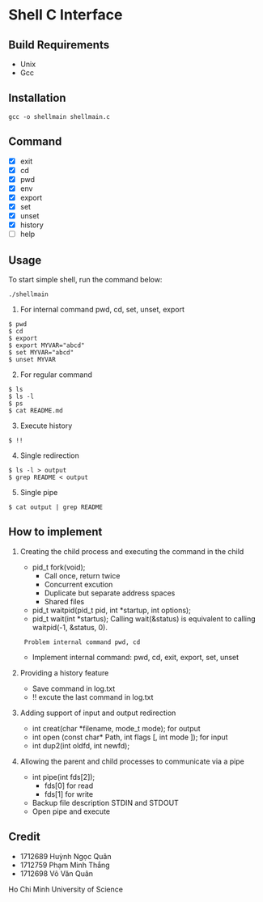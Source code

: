 # Shell C Interface 

## Build Requirements
- Unix 
- Gcc 

## Installation
```
gcc -o shellmain shellmain.c
```

## Command
- [x] exit
- [x] cd
- [x] pwd
- [x] env
- [x] export 
- [x] set
- [x] unset
- [x] history
- [ ] help

## Usage
To start simple shell, run the command below: 
```
./shellmain
```
1. For internal command pwd, cd, set, unset, export
```
$ pwd
$ cd 
$ export
$ export MYVAR="abcd"
$ set MYVAR="abcd"
$ unset MYVAR
```

2. For regular command
```
$ ls
$ ls -l
$ ps
$ cat README.md
```

3. Execute history
```
$ !!
```

4. Single redirection
```
$ ls -l > output
$ grep README < output
```

5. Single pipe
```
$ cat output | grep README
```



## How to implement
1. Creating the child process and executing the command in the child 
    - pid_t fork(void);
        - Call once, return twice
        - Concurrent excution
        - Duplicate but separate address spaces
        - Shared files
    - pid_t waitpid(pid_t pid, int *startup, int options);
    - pid_t wait(int *startus);
        Calling wait(&status) is equivalent to calling waitpid(-1, &status, 0).

    ``` Problem internal command pwd, cd```

    - Implement internal command: pwd, cd, exit, export, set, unset

2. Providing a history feature
    - Save command in log.txt
    - !! excute the last command in log.txt

3. Adding support of input and output redirection
    - int creat(char *filename, mode_t mode); for output
    - int open (const char* Path, int flags [, int mode ]); for input
    - int dup2(int oldfd, int newfd);
    
4. Allowing the parent and child processes to communicate via a pipe
    - int pipe(int fds[2]); 
        - fds[0] for read
        - fds[1] for write
    - Backup file description STDIN and STDOUT
    - Open pipe and execute

## Credit
- 1712689 Huỳnh Ngọc Quân
- 1712759 Phạm Minh Thắng
- 1712698 Võ Văn Quân

Ho Chi Minh University of Science


